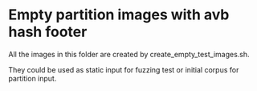 # Empty partition images with avb hash footer

All the images in this folder are created by create_empty_test_images.sh.

They could be used as static input for fuzzing test or initial corpus for
partition input.
